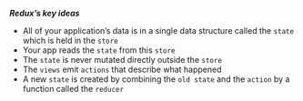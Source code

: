 ***Redux’s key ideas***

- All of your application’s data is in a single data structure called the `state` which is held in the `store`
- Your app reads the `state` from this `store`
- The `state` is never mutated directly outside the `store`
- The `views` emit `actions` that describe what happened
- A new `state` is created by combining the `old state` and the `action` by a function called the `reducer`
